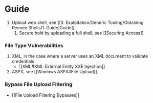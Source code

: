 # Guide

1. Upload web shell, see [[3. Exploitation/Generic Tooling/Obtaining Remote Shells/1. Guide|Guide]]
	1. Secure hold by uploading a full shell, see [[Securing Access]]

### File Type Vulnerabilities

1. XML, in the case where a server uses an XML document to validate credentials
	* [[XML#XML External Entity XXE Injection]]
2. ASPX, see [[Windows ASPX#File Upload]]

### Bypass File Upload Filtering

* [[File Upload Filtering Bypasses]]
